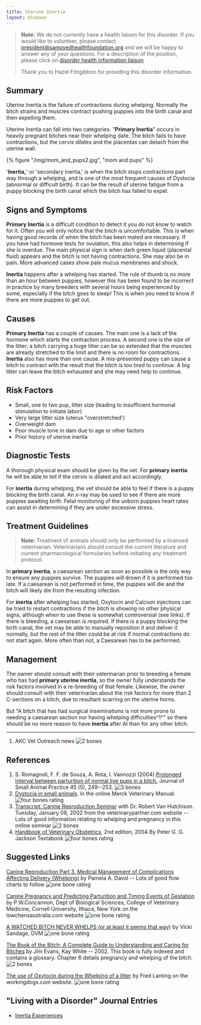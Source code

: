 ```yaml
---
title: Uterine Inertia
layout: disease
---
```


> **Note:** We do not currently have a health liaison for this disorder. If you would like to volunteer, please contact[ president@samoyedhealthfoundation.org](mailto:president@samoyedhealthfoundation.org?subject=Questions%20about%20becoming%20a%20Health%20Information%20Liaison%20or%20Reviewer) and we will be happy to answer any of your questions.
> For a description of the position, please click on [disorder health information liaison](/become-a-health-information-liaison).
>
> Thank you to Hazel Fitzgibbon for providing this disorder information.

## Summary

Uterine Inertia is the failure of contractions during whelping. Normally
the bitch strains and muscles contract pushing puppies into the birth
canal and then expelling them.

Uterine Inertia can fall into two categories. "**Primary Inertia**"
occurs in heavily pregnant bitches near their whelping date. The bitch
fails to have contractions, but the cervix dilates and the placentas can
detach from the uterine wall.

{% figure "/img/mom_and_pups2.jpg", "mom and pups" %}

'**Inertia,**' or 'secondary inertia,' is when the bitch stops
contractions part way through a whelping, and is one of the most
frequent causes of Dystocia (abnormal or difficult birth). It can be the
result of uterine fatigue from a puppy blocking the birth canal which
the bitch has failed to expel.

## Signs and Symptoms

**Primary Inertia** is a difficult condition to detect it you do not
know to watch for it. Often you will only notice that the bitch is
uncomfortable. This is when having good records of when the bitch has
been mated are necessary. If you have had hormone tests for ovulation,
this also helps in determining if she is overdue. The main physical
sign is when dark green liquid (placental fluid) appears and the bitch
is not having contractions. She may also be in pain. More advanced cases
show pale mucus membranes and shock.

**Inertia** happens after a whelping has started. The rule of thumb is
no more than an hour between puppies, however this has been found to be
incorrect in practice by many breeders with several hours being
experienced by some, especially if the bitch goes to sleep! This is when
you need to know if there are more puppies to get out.

## Causes

**Primary Inertia** has a couple of causes. The main one is a lack of
the hormone which starts the contraction process. A second one is the
size of the litter; a bitch carrying a huge litter can be so extended
that the muscles are already stretched to the limit and there is no room
for contractions. **Inertia** also has more than one cause. A
mis-presented puppy can cause a bitch to contract with the result that
the bitch is too tired to continue. A big litter can leave the bitch
exhausted and she may need help to continue.

## Risk Factors

- Small, one to two pup, litter size (leading to insufficient hormonal
  stimulation to initiate labor)
- Very large litter size (uterus "overstretched')
- Overweight dam
- Poor muscle tone in dam due to age or other factors
- Prior history of uterine inertia

## Diagnostic Tests

A thorough physical exam should be given by the vet. For **primary
inertia** he will be able to tell if the cervix is dilated and act
accordingly.

For **inertia** during whelping, the vet should be able to feel if there
is a puppy blocking the birth canal. An x-ray may be used to see if
there are more puppies awaiting birth. Fetal monitoring of the unborn
puppies heart rates can assist in determining if they are under
excessive stress.

## Treatment Guidelines

> **Note:** Treatment of animals should only be performed by a licensed
> veterinarian. Veterinarians should consult the current literature and
> current pharmacological formularies before initiating any treatment
> protocol.

In **primary inertia**, a caesarean section as soon as possible is the
only way to ensure any puppies survive. The puppies will drown if it is
performed too late. If a caesarean is not performed in time, the puppies
will die and the bitch will likely die from the resulting infection.

For **inertia** after whelping has started, Oxytocin and Calcium
injections can be tried to restart contractions if the bitch is showing
no other physical signs, although when to use these is somewhat
controversial (see links). If there is bleeding, a caesarean is
required. If there is a puppy blocking the birth canal, the vet may be
able to manually reposition it and deliver it normally, but the rest of
the litter could be at risk if normal contractions do not start again.
More often than not, a Caesarean has to be performed.

## Management

The owner should consult with their veterinarian prior to breeding a
female who has had **primary uterine inertia**, so the owner fully
understands the risk factors involved in a re-breeding of that female.
Likewise, the owner should consult with their veterinarian about the
risk factors for more than 2 C-sections on a bitch, due to resultant
scarring on the uterine horns.

But "A bitch that has had surgical inseminations is not more prone to
needing a caesarean section nor having whelping difficulties^1^" so
there should be no more reason to have **inertia** after AI than for any
other bitch.

---

1. AKC Vet Outreach news ![2 bones](/img/2-bones.gif)

## References

1. S. Romagnoli, F. F. de Souza, A. Rota, I. Vannozzi (2004) [Prolonged interval between parturition of normal live pups in a bitch.](https://onlinelibrary.wiley.com/doi/10.1111/j.1748-5827.2004.tb00231.x)
   Journal of Small Animal Practice 45 (5), 249--253. ![3 bones](/img/3-bones.gif)
2. [Dystocia in small
   animals](http://www.merckvetmanual.com/mvm/reproductive_system/reproductive_diseases_of_the_female_small_animal/dystocia_in_small_animals.html).
   In the online Merck Veterinary Manual. ![four bones
rating](/img/4-bones.gif)
3. [Transcript: Canine Reproduction
   Seminar](http://www.veterinarypartner.com/Content.plx?P=A&A=1224)
   with Dr. Robert Van Hutchison. Tuesday, January 08, 2002 from the
   veterinarypartner.com website -- Lots of good information relating
   to whelping and pregnancy in this online seminar ![2
bones](/img/2-bones.gif)
4. [Handbook of Veterinary
   Obstetrics](http://www.sciencedirect.com/science/book/9780702027406),
   2nd edition, 2004 By Peter G. G. Jackson Textabook ![four bones
rating](/img/4-bones.gif)

## Suggested Links

[Canine Reproduction Part 3. Medical Management of Complications
Affecting Delivery
(Whelping)](http://www.labbies.com/reproduction3.htm) by
Pamela A. Davol -- Lots of good flow charts to follow ![one bone
rating](/img/1-bone.gif)

[Canine Pregnancy and Predicting Parturition and Timing Events of
Gestation](http://lowchensaustralia.com/breeding/timing.htm)
by P.W.Concannon, Dept of Biological Sciences, College of Veterinary
Medicine, Cornell University, Ithaca, New York on the
lowchensaustralia.com website ![one bone
rating](/img/1-bone.gif)

[A WATCHED BITCH NEVER WHELPS (or at least it seems that
way)](http://www.welshcorgi.com/lists/archive16.html) by
Vicki Sandage, DVM ![one bone
rating](/img/1-bone.gif)

[The Book of the Bitch; A Complete Guide to Understanding and Caring for
Bitches](https://www.amazon.com/Book-Bitch-Complete-Understanding-Bitches/dp/1860540236/ref=sr_1_1)
by Jim Evans, Kay White -- 2002. This book is fully indexed and
contains a glossary. Chapter 6 details pregnancy and whelping of the
bitch. ![2 bones](/img/2-bones.gif)

[The use of Oxytocin during the Whelping of a
litter](http://www.workingdogs.com/doc0023.htm) by Fred
Lanting on the workingdogs.com website. ![one bone
rating](/img/1-bone.gif)

## "Living with a Disorder" Journal Entries

- [Inertia Experiences](/diseases/uterine-inertia-inertia-experiences)
